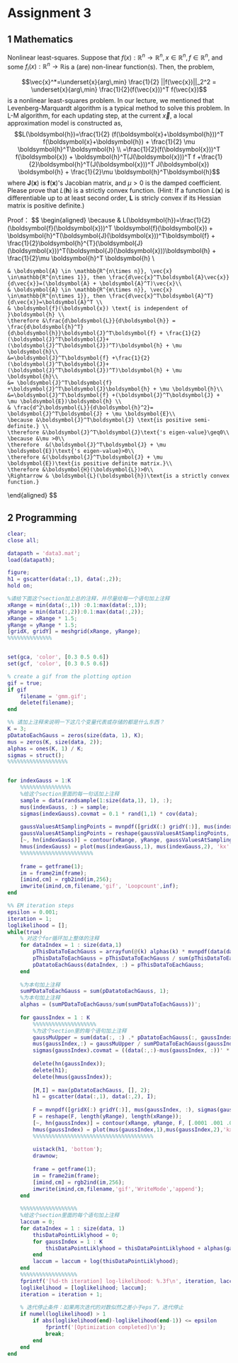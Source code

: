 # Assignment 3

## 1 Mathematics

Nonlinear least-squares. Suppose that $f(x):\mathbb{R}^n \rightarrow \mathbb{R}^n, x \in \mathbb{R}^n, f \in \mathbb{R}^n$, and some $f_i(x):\mathbb{R}^n \rightarrow \mathbb{R}$is a (are) non-linear function(s). Then, the problem,

$$\vec{x}^*=\underset{x}{arg\,min} \frac{1}{2} ||f(\vec{x})||_2^2 = \underset{x}{arg\,min} \frac{1}{2}(f(\vec{x}))^T f(\vec{x})$$
is a nonlinear least-squares problem. In our lecture, we mentioned that Levenberg-Marquardt algorithm is a typical method to solve this problem. In L-M algorithm, for each updating step, at the current $\vec{x}$, a local approximation model is constructed as,
$$L(\boldsymbol{h})=\frac{1}{2} (f(\boldsymbol{x}+\boldsymbol{h}))^T f(\boldsymbol{x}+\boldsymbol{h}) + \frac{1}{2} \mu \boldsymbol{h}^T\boldsymbol{h} \\
=\frac{1}{2}(f(\boldsymbol{x}))^T f(\boldsymbol{x}) + \boldsymbol{h}^T(J(\boldsymbol{x}))^T f +\frac{1}{2}\boldsymbol{h}^T(J(\boldsymbol{x}))^T J(\boldsymbol{x}) \boldsymbol{h} + \frac{1}{2}\mu \boldsymbol{h}^T\boldsymbol{h}$$
where $\boldsymbol{J}(\boldsymbol{x})$ is $\boldsymbol{f}(\boldsymbol{x})$'s Jacobian matrix, and $\mu >0$ is the damped coefficient. Please prove that $L(\boldsymbol{h})$ is a strictly convex function. (Hint: If a function $L(\boldsymbol{x})$ is differentiable up to at least second order, $\boldsymbol{L}$ is stricly convex if its Hessian matrix is positive definite.)

Proof：
$$
\begin{aligned}
    \because & L(\boldsymbol{h})=\frac{1}{2}(\boldsymbol{f}(\boldsymbol{x}))^T \boldsymbol{f}(\boldsymbol{x}) + \boldsymbol{h}^T(\boldsymbol{J}(\boldsymbol{x}))^T\boldsymbol{f} + \frac{1}{2}\boldsymbol{h}^{T}(\boldsymbol{J}(\boldsymbol{x}))^T(\boldsymbol{J}(\boldsymbol{x}))\boldsymbol{h} + \frac{1}{2}\mu \boldsymbol{h}^T \boldsymbol{h} \\

    & \boldsymbol{A} \in \mathbb{R^{n\times n}}, \vec{x} \in\mathbb{R^{n\times 1}}, then \frac{d\vec{x}^T\boldsymbol{A}\vec{x}}{d\vec{x}}=(\boldsymbol{A} + \boldsymbol{A}^T)\vec{x}\\
    & \boldsymbol{A} \in \mathbb{R^{m\times n}}, \vec{x} \in\mathbb{R^{n\times 1}}, then \frac{d\vec{x}^T\boldsymbol{A}^T}{d\vec{x}}=\boldsymbol{A}^T \\
    & \boldsymbol{f}(\boldsymbol{x}) \text{ is independent of }\boldsymbol{h} \\
    \therefore &\frac{d\boldsymbol{L}}{d\boldsymbol{h}} = \frac{d\boldsymbol{h}^T}{d\boldsymbol{h}}\boldsymbol{J}^T\boldsymbol{f} + \frac{1}{2}(\boldsymbol{J}^T\boldsymbol{J}+(\boldsymbol{J}^T\boldsymbol{J})^T)\boldsymbol{h} + \mu \boldsymbol{h}\\
    &=\boldsymbol{J}^T\boldsymbol{f} +\frac{1}{2}(\boldsymbol{J}^T\boldsymbol{J}+(\boldsymbol{J}^T\boldsymbol{J})^T)\boldsymbol{h} + \mu \boldsymbol{h}\\
    &= \boldsymbol{J}^T\boldsymbol{f} +\boldsymbol{J}^T\boldsymbol{J}\boldsymbol{h} + \mu \boldsymbol{h}\\
    &=\boldsymbol{J}^T\boldsymbol{f} +(\boldsymbol{J}^T\boldsymbol{J} + \mu \boldsymbol{E})\boldsymbol{h} \\
    & \frac{d^2\boldsymbol{L}}{d\boldsymbol{h}^2}= \boldsymbol{J}^T\boldsymbol{J} + \mu \boldsymbol{E}\\
    \because &\boldsymbol{J}^T\boldsymbol{J} \text{is positive semi-definite.} \\
    \therefore &\boldsymbol{J}^T\boldsymbol{J}\text{'s eigen-value}\geq0\\
    \because &\mu >0\\
    \therefore  &(\boldsymbol{J}^T\boldsymbol{J} + \mu \boldsymbol{E})\text{'s eigen-value}>0\\
    \therefore &(\boldsymbol{J}^T\boldsymbol{J} + \mu \boldsymbol{E})\text{is positive definite matrix.}\\
    \therefore &\boldsymbol{H}(\boldsymbol{L})>0\\
    \Rightarrow & \boldsymbol{L}(\boldsymbol{h})\text{is a strictly convex function.}
\end{aligned}
$$

<!-- & \text{Let } \boldsymbol{L(\boldsymbol{h})} = \boldsymbol{0}\\
    & \boldsymbol{h}=-(\boldsymbol{J}^T\boldsymbol{J} + \mu \boldsymbol{E})^{-1} \boldsymbol{J}^T\boldsymbol{f}\\ -->

## 2 Programming

```matlab
clear;
close all;

datapath = 'data3.mat';
load(datapath); 

figure;
h1 = gscatter(data(:,1), data(:,2)); 
hold on;

%请给下面这个section加上总的注释，并尽量给每一个语句加上注释
xRange = min(data(:,1)) :0.1:max(data(:,1));
yRange = min(data(:,2)):0.1:max(data(:,2));
xRange = xRange * 1.5; 
yRange = yRange * 1.5;
[gridX, gridY] = meshgrid(xRange, yRange); 
%%%%%%%%%%%%%%


set(gca, 'color', [0.3 0.5 0.6])
set(gcf, 'color', [0.3 0.5 0.6])

% create a gif from the plotting option
gif = true;
if gif
    filename = 'gmm.gif';
    delete(filename);
end

%% 请加上注释来说明一下这几个变量代表或存储的都是什么东西？
K = 3; 
pDatatoEachGauss = zeros(size(data, 1), K); 
mus = zeros(K, size(data, 2)); 
alphas = ones(K, 1) / K; 
sigmas = struct(); 
%%%%%%%%%%%%%%%%%%%


for indexGauss = 1:K
    %%%%%%%%%%%%%%%%
    %给这个section里面的每一句话加上注释
    sample = data(randsample(1:size(data,1), 1), :); 
    mus(indexGauss, :) = sample; 
    sigmas(indexGauss).covmat = 0.1 * rand(1,1) * cov(data); 
    
    gaussValuesAtSamplingPoints = mvnpdf([gridX(:) gridY(:)], mus(indexGauss, :), sigmas(indexGauss).covmat); 
    gaussValuesAtSamplingPoints = reshape(gaussValuesAtSamplingPoints, length(yRange), length(xRange));
    [~, hn(indexGauss)] = contour(xRange, yRange, gaussValuesAtSamplingPoints, [.0001 .001 .01 .05:.1:.95 .99 .999 .9999]); 
    hmus(indexGauss) = plot(mus(indexGauss,1), mus(indexGauss,2), 'kx', 'LineWidth', 2, 'MarkerSize', 10);
    %%%%%%%%%%%%%%%%%%%%%%%
    
    frame = getframe(1);
    im = frame2im(frame);
    [imind,cm] = rgb2ind(im,256);
    imwrite(imind,cm,filename,'gif', 'Loopcount',inf);
end

%% EM iteration steps
epsilon = 0.001;
iteration = 1;
loglikelihood = [];
while(true)
    % 对这个for循环加上整体的注释
    for dataIndex = 1 : size(data,1)
        pThisDataToEachGauss = arrayfun(@(k) alphas(k) * mvnpdf(data(dataIndex, :), mus(k, :), sigmas(k).covmat), 1:K);
        pThisDataToEachGauss = pThisDataToEachGauss / sum(pThisDataToEachGauss);
        pDatatoEachGauss(dataIndex, :) = pThisDataToEachGauss;
    end
    
    %为本句加上注释
    sumPDataToEachGauss = sum(pDatatoEachGauss, 1);
    %为本句加上注释
    alphas = (sumPDataToEachGauss/sum(sumPDataToEachGauss))';
    
    for gaussIndex = 1 : K
        %%%%%%%%%%%%%%%%%%%%
        %为这个section里的每个语句加上注释
        gaussMuUpper = sum(data(:, :) .* pDatatoEachGauss(:, gaussIndex));
        mus(gaussIndex,:) = gaussMuUpper / sumPDataToEachGauss(gaussIndex);
        sigmas(gaussIndex).covmat = ((data(:,:)-mus(gaussIndex, :))' * (pDatatoEachGauss(:, gaussIndex) .* (data(:,:)-mus(gaussIndex, :))))/sumPDataToEachGauss(gaussIndex);
        
        delete(hn(gaussIndex));
        delete(h1);
        delete(hmus(gaussIndex));
        
        [M,I] = max(pDatatoEachGauss, [], 2);
        h1 = gscatter(data(:,1), data(:,2), I);
        
        F = mvnpdf([gridX(:) gridY(:)], mus(gaussIndex, :), sigmas(gaussIndex).covmat);
        F = reshape(F, length(yRange), length(xRange));
        [~, hn(gaussIndex)] = contour(xRange, yRange, F, [.0001 .001 .01 .05:.1:.95 .99 .999 .9999]); 
        hmus(gaussIndex) = plot(mus(gaussIndex,1),mus(gaussIndex,2),'kx','LineWidth',2,'MarkerSize',10);
        %%%%%%%%%%%%%%%%%%%%%%%%%%%%%%%%%%%%%%
        
        uistack(h1, 'bottom');
        drawnow;
        
        frame = getframe(1);
        im = frame2im(frame);
        [imind,cm] = rgb2ind(im,256);
        imwrite(imind,cm,filename,'gif','WriteMode','append');
    end
    
    %%%%%%%%%%%%%%%%%%
    %给这个section里面的每个语句加上注释
    laccum = 0; 
    for dataIndex = 1 : size(data, 1)
        thisDataPointLiklyhood = 0;
        for gaussIndex = 1 : K
            thisDataPointLiklyhood = thisDataPointLiklyhood + alphas(gaussIndex)* mvnpdf(data(dataIndex,:), mus(gaussIndex, :), sigmas(gaussIndex).covmat);
        end
        laccum = laccum + log(thisDataPointLiklyhood);
    end
    %%%%%%%%%%%%%%%%%%
    fprintf('[%d-th iteration] log-likelihood: %.3f\n', iteration, laccum);
    loglikelihood = [loglikelihood; laccum];
    iteration = iteration + 1;
    
    % 迭代停止条件：如果两次迭代的对数似然之差小于eps了，迭代停止
    if numel(loglikelihood) > 1
        if abs(loglikelihood(end)-loglikelihood(end-1)) <= epsilon
            fprintf('[Optimization completed]\n');
            break;
        end
    end
end
```